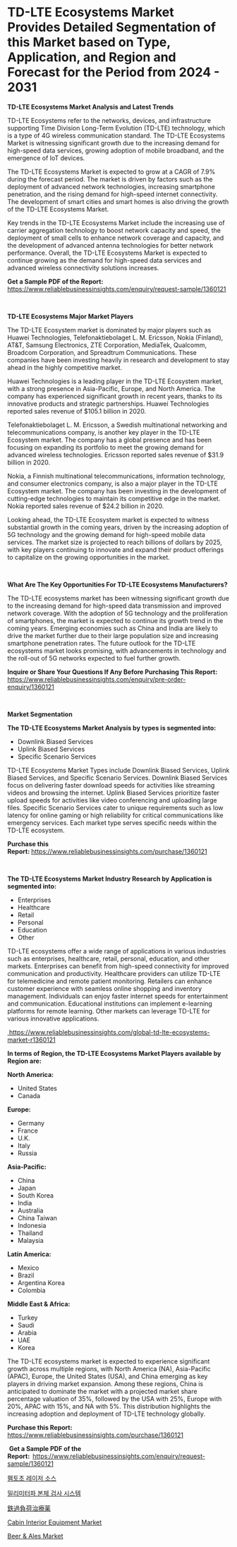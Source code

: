 <p><h1>TD-LTE Ecosystems Market Provides Detailed Segmentation of this Market based on Type, Application, and Region and Forecast for the Period from 2024 - 2031</h1></p><p><strong>TD-LTE Ecosystems Market Analysis and Latest Trends</strong></p>
<p><p>TD-LTE Ecosystems refer to the networks, devices, and infrastructure supporting Time Division Long-Term Evolution (TD-LTE) technology, which is a type of 4G wireless communication standard. The TD-LTE Ecosystems Market is witnessing significant growth due to the increasing demand for high-speed data services, growing adoption of mobile broadband, and the emergence of IoT devices. </p><p>The TD-LTE Ecosystems Market is expected to grow at a CAGR of 7.9% during the forecast period. The market is driven by factors such as the deployment of advanced network technologies, increasing smartphone penetration, and the rising demand for high-speed internet connectivity. The development of smart cities and smart homes is also driving the growth of the TD-LTE Ecosystems Market.</p><p>Key trends in the TD-LTE Ecosystems Market include the increasing use of carrier aggregation technology to boost network capacity and speed, the deployment of small cells to enhance network coverage and capacity, and the development of advanced antenna technologies for better network performance. Overall, the TD-LTE Ecosystems Market is expected to continue growing as the demand for high-speed data services and advanced wireless connectivity solutions increases.</p></p>
<p><strong>Get a Sample PDF of the Report:&nbsp;</strong> <a href="https://www.reliablebusinessinsights.com/enquiry/request-sample/1360121">https://www.reliablebusinessinsights.com/enquiry/request-sample/1360121</a></p>
<p>&nbsp;</p>
<p><strong>TD-LTE Ecosystems Major Market Players</strong></p>
<p><p>The TD-LTE Ecosystem market is dominated by major players such as Huawei Technologies, Telefonaktiebolaget L. M. Ericsson, Nokia (Finland), AT&T, Samsung Electronics, ZTE Corporation, MediaTek, Qualcomm, Broadcom Corporation, and Spreadtrum Communications. These companies have been investing heavily in research and development to stay ahead in the highly competitive market.</p><p>Huawei Technologies is a leading player in the TD-LTE Ecosystem market, with a strong presence in Asia-Pacific, Europe, and North America. The company has experienced significant growth in recent years, thanks to its innovative products and strategic partnerships. Huawei Technologies reported sales revenue of $105.1 billion in 2020.</p><p>Telefonaktiebolaget L. M. Ericsson, a Swedish multinational networking and telecommunications company, is another key player in the TD-LTE Ecosystem market. The company has a global presence and has been focusing on expanding its portfolio to meet the growing demand for advanced wireless technologies. Ericsson reported sales revenue of $31.9 billion in 2020.</p><p>Nokia, a Finnish multinational telecommunications, information technology, and consumer electronics company, is also a major player in the TD-LTE Ecosystem market. The company has been investing in the development of cutting-edge technologies to maintain its competitive edge in the market. Nokia reported sales revenue of $24.2 billion in 2020.</p><p>Looking ahead, the TD-LTE Ecosystem market is expected to witness substantial growth in the coming years, driven by the increasing adoption of 5G technology and the growing demand for high-speed mobile data services. The market size is projected to reach billions of dollars by 2025, with key players continuing to innovate and expand their product offerings to capitalize on the growing opportunities in the market.</p></p>
<p>&nbsp;</p>
<p><strong>What Are The Key Opportunities For TD-LTE Ecosystems Manufacturers?</strong></p>
<p><p>The TD-LTE ecosystems market has been witnessing significant growth due to the increasing demand for high-speed data transmission and improved network coverage. With the adoption of 5G technology and the proliferation of smartphones, the market is expected to continue its growth trend in the coming years. Emerging economies such as China and India are likely to drive the market further due to their large population size and increasing smartphone penetration rates. The future outlook for the TD-LTE ecosystems market looks promising, with advancements in technology and the roll-out of 5G networks expected to fuel further growth.</p></p>
<p><strong>Inquire or Share Your Questions If Any Before Purchasing This Report:</strong> <a href="https://www.reliablebusinessinsights.com/enquiry/pre-order-enquiry/1360121">https://www.reliablebusinessinsights.com/enquiry/pre-order-enquiry/1360121</a></p>
<p>&nbsp;</p>
<p><strong>Market Segmentation</strong></p>
<p><strong>The TD-LTE Ecosystems Market Analysis by types is segmented into:</strong></p>
<p><ul><li>Downlink Biased Services</li><li>Uplink Biased Services</li><li>Specific Scenario Services</li></ul></p>
<p><p>TD-LTE Ecosystems Market Types include Downlink Biased Services, Uplink Biased Services, and Specific Scenario Services. Downlink Biased Services focus on delivering faster download speeds for activities like streaming videos and browsing the internet. Uplink Biased Services prioritize faster upload speeds for activities like video conferencing and uploading large files. Specific Scenario Services cater to unique requirements such as low latency for online gaming or high reliability for critical communications like emergency services. Each market type serves specific needs within the TD-LTE ecosystem.</p></p>
<p><strong>Purchase this Report:&nbsp;</strong><a href="https://www.reliablebusinessinsights.com/purchase/1360121">https://www.reliablebusinessinsights.com/purchase/1360121</a></p>
<p>&nbsp;</p>
<p><strong>The TD-LTE Ecosystems Market Industry Research by Application is segmented into:</strong></p>
<p><ul><li>Enterprises</li><li>Healthcare</li><li>Retail</li><li>Personal</li><li>Education</li><li>Other</li></ul></p>
<p><p>TD-LTE ecosystems offer a wide range of applications in various industries such as enterprises, healthcare, retail, personal, education, and other markets. Enterprises can benefit from high-speed connectivity for improved communication and productivity. Healthcare providers can utilize TD-LTE for telemedicine and remote patient monitoring. Retailers can enhance customer experience with seamless online shopping and inventory management. Individuals can enjoy faster internet speeds for entertainment and communication. Educational institutions can implement e-learning platforms for remote learning. Other markets can leverage TD-LTE for various innovative applications.</p></p>
<p><a href="https://www.reliablebusinessinsights.com/global-td-lte-ecosystems-market-r1360121">&nbsp;https://www.reliablebusinessinsights.com/global-td-lte-ecosystems-market-r1360121</a></p>
<p><strong>In terms of Region, the TD-LTE Ecosystems Market Players available by Region are:</strong></p>
<p>
    <p> <strong> North America: </strong>
        <ul>
            <li>United States</li>
            <li>Canada</li>
        </ul>
        </p> 
    <p> <strong> Europe: </strong>
        <ul>
            <li>Germany</li>
            <li>France</li>
            <li>U.K.</li>
            <li>Italy</li>
            <li>Russia</li>
        </ul>
        </p> 
    <p> <strong> Asia-Pacific: </strong>
        <ul>
            <li>China</li>
            <li>Japan</li>
            <li>South Korea</li>
            <li>India</li>
            <li>Australia</li>
            <li>China Taiwan</li>
            <li>Indonesia</li>
            <li>Thailand</li>
            <li>Malaysia</li>
        </ul>
        </p> 
    <p> <strong> Latin America: </strong>
        <ul>
            <li>Mexico</li>
            <li>Brazil</li>
            <li>Argentina Korea</li>
            <li>Colombia</li>
        </ul>
        </p> 
    <p> <strong> Middle East & Africa: </strong>
        <ul>
            <li>Turkey</li>
            <li>Saudi</li>
            <li>Arabia</li>
            <li>UAE</li>
            <li>Korea</li>
        </ul>
    </p>
    </p>
<p><p>The TD-LTE ecosystems market is expected to experience significant growth across multiple regions, with North America (NA), Asia-Pacific (APAC), Europe, the United States (USA), and China emerging as key players in driving market expansion. Among these regions, China is anticipated to dominate the market with a projected market share percentage valuation of 35%, followed by the USA with 25%, Europe with 20%, APAC with 15%, and NA with 5%. This distribution highlights the increasing adoption and deployment of TD-LTE technology globally.</p></p>
<p><strong>Purchase this Report: </strong><a href="https://www.reliablebusinessinsights.com/purchase/1360121">https://www.reliablebusinessinsights.com/purchase/1360121</a></p>
<p>&nbsp;<strong>Get a Sample PDF of the Report:&nbsp;&nbsp;</strong><a href="https://www.reliablebusinessinsights.com/enquiry/request-sample/1360121">https://www.reliablebusinessinsights.com/enquiry/request-sample/1360121</a></p>
<p><strong></strong></p>
<p><p><a href="https://github.com/ConstantinVon/Market-Research-Report-List-1/blob/main/404738382248.md">펨토초 레이저 소스</a></p><p><a href="https://github.com/sammyUltyylrich9067856/Market-Research-Report-List-1/blob/main/521087382247.md">밀리미터파 본체 검사 시스템</a></p><p><a href="https://github.com/oafhukehf4709715/Market-Research-Report-List-2/blob/main/189365789629.md">鉄過負荷治療薬</a></p><p><a href="https://github.com/AndreanneHane2023/Market-Research-Report-List-1/blob/main/cabin-interior-equipment-market.md">Cabin Interior Equipment Market</a></p><p><a href="https://github.com/RyleeBauch2023/Market-Research-Report-List-1/blob/main/beer-ales-market.md">Beer & Ales Market</a></p></p>
